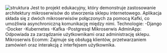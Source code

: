 ![struktura](https://github.com/user-attachments/assets/a15970a8-40b4-4da6-8d3b-4e34ccb43695)
Jest to projekt edukacyjny, który demonstruje zastosowanie architektury mikroserwisów do stworzenia sklepu internetowego. Aplikacja składa się z dwóch mikroserwisów połączonych za pomocą Kafki, co umożliwia asynchroniczną komunikację między nimi.
Technologie:
-Django
-Docker
-Kubernetes
-Kafka
-Postgresql
Mikroserwis AdminApp: Odpowiada za zarządzanie użytkownikami oraz administrację sklepu.
Mikroserwis Ecomm: Zajmuje się obsługą klientów, przetwarzaniem zamówień oraz interakcją z interfejsem użytkownika.
